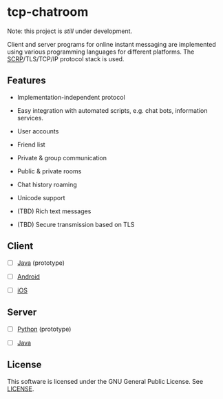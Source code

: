 # tcp-chatroom

Note: this project is *still* under development.

Client and server programs for online instant messaging are implemented using 
various programming languages for different platforms. The 
[SCRP](protocol/SCRP.txt)/TLS/TCP/IP protocol stack is used.

## Features

- Implementation-independent protocol

- Easy integration with automated scripts, e.g. chat bots, information services.

- User accounts

- Friend list

- Private & group communication

- Public & private rooms

- Chat history roaming

- Unicode support

- (TBD) Rich text messages

- (TBD) Secure transmission based on TLS

## Client

- [ ] [Java](client/java) (prototype)

- [ ] [Android](client/android)

- [ ] [iOS](client/ios)

## Server

- [ ] [Python](server/python) (prototype)

- [ ] [Java](server/java)

## License

This software is licensed under the GNU General Public License.
See [LICENSE](LICENSE).
